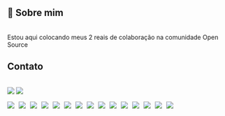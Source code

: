  ## 🚀 **Sobre mim**
 </br> Estou aqui colocando meus 2 reais de colaboração na comunidade Open Source
 
## Contato 
</br> <a href = "https://medium.com/@libanio.dev" target="_blank"> <img src="https://img.shields.io/badge/Medium-12100E?style=for-the-badge&logo=medium&logoColor=white"></a>
<a href = "https://www.linkedin.com/in/francisco-libanio-nascimento/" target = "_blank"><img src = "https://img.shields.io/badge/LinkedIn-0077B5?style=for-the-badge&logo=linkedin&logoColor=white"></a>
 
<div style="display: flex; flex-wrap: wrap; gap: 10px;">
<img src = "https://img.shields.io/badge/Python-FFD43B?style=for-the-badge&logo=python&logoColor=blue">
<img src = "https://img.shields.io/badge/Pandas-2C2D72?style=for-the-badge&logo=pandas&logoColor=white">
<img src = "https://img.shields.io/badge/MySQL-005C84?style=for-the-badge&logo=mysql&logoColor=white">
<img src = "https://img.shields.io/badge/Sqlite-003B57?style=for-the-badge&logo=sqlite&logoColor=white">
<img src = "https://img.shields.io/badge/Django-092E20?style=for-the-badge&logo=django&logoColor=green">
<img src = "https://img.shields.io/badge/fastapi-109989?style=for-the-badge&logo=FASTAPI&logoColor=white">
<img src = "https://img.shields.io/badge/Flask-000000?style=for-the-badge&logo=flask&logoColor=white">
<img src = "https://img.shields.io/badge/Jupyter-F37626.svg?&style=for-the-badge&logo=Jupyter&logoColor=white">
<img src = "https://img.shields.io/badge/Laragon-0E83CD?style=for-the-badge&logo=Laragon&logoColor=white">
<img src = "https://img.shields.io/badge/PHP-777BB4?style=for-the-badge&logo=php&logoColor=white">
<img src = "https://img.shields.io/badge/JavaScript-323330?style=for-the-badge&logo=javascript&logoColor=F7DF1E">
<img src = "https://img.shields.io/badge/Bootstrap-563D7C?style=for-the-badge&logo=bootstrap&logoColor=white">
<img src = "https://img.shields.io/badge/Tailwind_CSS-38B2AC?style=for-the-badge&logo=tailwind-css&logoColor=white">
<img src = "https://img.shields.io/badge/Figma-F24E1E?style=for-the-badge&logo=figma&logoColor=white">
<img src = "https://img.shields.io/badge/Wordpress-21759B?style=for-the-badge&logo=wordpress&logoColor=white">
</div>
  
